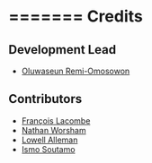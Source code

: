 =======
Credits
=======

Development Lead
----------------

* [Oluwaseun Remi-Omosowon](mailto:seunomosowon@gmail.com)

Contributors
------------

* [François Lacombe](mailto:flacombe@adista.fr)
* [Nathan Worsham](mailto:nworsham@gmail.com)
* [Lowell Alleman](mailto:lowell@kintyre.co)
* [Ismo Soutamo](mailto:ismo.soutamo@iki.fi)
